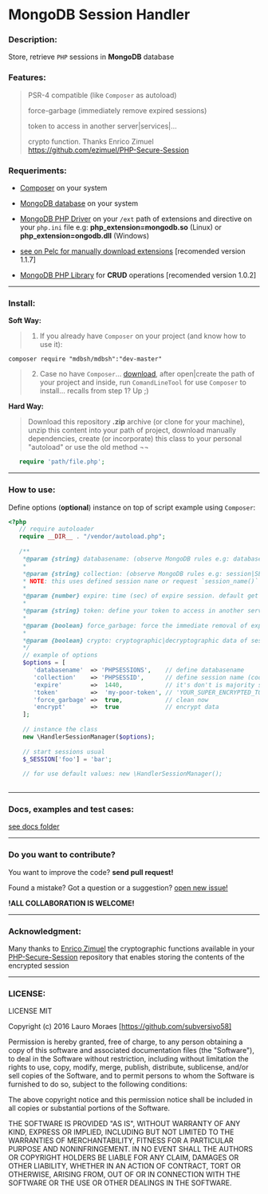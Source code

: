# MongoDB Session Handler

### Description:

Store, retrieve `PHP` sessions in **MongoDB** database

### Features:

> PSR-4 compatible (like `Composer` as autoload)
>
> force-garbage (immediately remove expired sessions)
>
> token to access in another server|services|...
>
> crypto function. Thanks Enrico Zimuel <https://github.com/ezimuel/PHP-Secure-Session>

### Requeriments:

+ [Composer](https://getcomposer.org/download/) on your system

+ [MongoDB database](https://www.mongodb.com/download-center#community) on your system

+ [MongoDB PHP Driver](https://github.com/mongodb/mongo-php-driver) on your `/ext` path of extensions and directive on your `php.ini` file e.g: **php_extension=mongodb.so** (Linux) or **php_extension=ongodb.dll** (Windows)
+ [see on Pelc for manually download extensions](https://pecl.php.net/package/mongodb) [recomended version 1.1.7]

+ [MongoDB PHP Library](https://github.com/mongodb/mongo-php-library) for **CRUD** operations [recomended version 1.0.2]

-------------------------------------
### Install:

**Soft Way:**
> 1. If you already have `Composer` on your project (and know how to use it):


    composer require "mdbsh/mdbsh":"dev-master"
    
>2. Case no have `Composer`... [download](https://getcomposer.org/download/), after open|create the path of your project and inside, run `ComandLineTool` for use `Composer` to install... recalls from step 1? Up ;)



**Hard Way:**

> Download this repository **.zip** archive (or clone for your machine), unzip this content into your path of project, download manually dependencies, create (or incorporate) this class to your personal "autoload" or use the old method ¬¬
```php
   require 'path/file.php';
```


-------------------------------------
### How to use:

Define options (**optional**) instance on top of script example using `Composer`:

```php
<?php
   // require autoloader
   require __DIR__ . "/vendor/autoload.php";
   
   /**
    *@param {string} databasename: (observe MongoDB rules e.g: database|DataBase|data-base) default: SessionManager
    *
    *@param {string} collection: (observe MongoDB rules e.g: session|SESSION|Session) default: PHPSESSID
    * NOTE: this uses defined session nane or request `session_name()` for retrieve automatic (remember PHP 'session.name' only accept alphanumeric characters. See more on: @lynk http://php.net/manual/en/function.session-name.php
    *
    *@param {number} expire: time (sec) of expire session. default get `session.gc_maxlifetime` directive or set one hour (3600 sec)
    *
    *@param {string} token: define your token to access in another server|services|... default: false
    *
    *@param {boolean} force_garbage: force the immediate removal of expired sessions. default: false
    *
    *@param {boolean} crypto: cryptographic|decryptographic data of sessions to save in MongoDB. default: true
    */
    // example of options
    $options = [
       'databasename'  => 'PHPSESSIONS',    // define databasename
       'collection'    => 'PHPSESSID',      // define session name (cookie name of this session)
       'expire'        =>  1440,            // it's don't is majority set. It is optional case php.ini no have value set
       'token'         =>  'my-poor-token', // 'YOUR_SUPER_ENCRYPTED_TOKEN' optional
       'force_garbage' =>  true,            // clean now
       'encrypt'       =>  true             // encrypt data
    ];
    
    // instance the class
    new \HandlerSessionManager($options);
    
    // start sessions usual
    $_SESSION['foo'] = 'bar';
    
    // for use default values: new \HandlerSessionManager();
   
```

------------------------------------------
### Docs, examples and test cases:

[see docs folder](https://github.com/subversivo58/mdbsh/docs)


------------------------------------------
### Do you want to contribute?

You want to improve the code? **send pull request!**

Found a mistake? Got a question or a suggestion? [open new issue!](https://github.com/subversivo58/mdbsh/issues)

**!ALL COLLABORATION IS WELCOME!**


-----------------------------------------
### Acknowledgment:

Many thanks to [Enrico Zimuel](https://github.com/ezimuel) the cryptographic functions available in your [
PHP-Secure-Session](https://github.com/ezimuel/PHP-Secure-Session) repository that enables storing the contents of the encrypted session

-----------------------------------------
### LICENSE:

LICENSE MIT

Copyright (c) 2016 Lauro Moraes [https://github.com/subversivo58]

Permission is hereby granted, free of charge, to any person obtaining a copy
of this software and associated documentation files (the "Software"), to deal
in the Software without restriction, including without limitation the rights
to use, copy, modify, merge, publish, distribute, sublicense, and/or sell
copies of the Software, and to permit persons to whom the Software is
furnished to do so, subject to the following conditions:

The above copyright notice and this permission notice shall be included in
all copies or substantial portions of the Software.

THE SOFTWARE IS PROVIDED "AS IS", WITHOUT WARRANTY OF ANY KIND, EXPRESS OR
IMPLIED, INCLUDING BUT NOT LIMITED TO THE WARRANTIES OF MERCHANTABILITY,
FITNESS FOR A PARTICULAR PURPOSE AND NONINFRINGEMENT. IN NO EVENT SHALL THE
AUTHORS OR COPYRIGHT HOLDERS BE LIABLE FOR ANY CLAIM, DAMAGES OR OTHER
LIABILITY, WHETHER IN AN ACTION OF CONTRACT, TORT OR OTHERWISE, ARISING FROM,
OUT OF OR IN CONNECTION WITH THE SOFTWARE OR THE USE OR OTHER DEALINGS IN
THE SOFTWARE.

